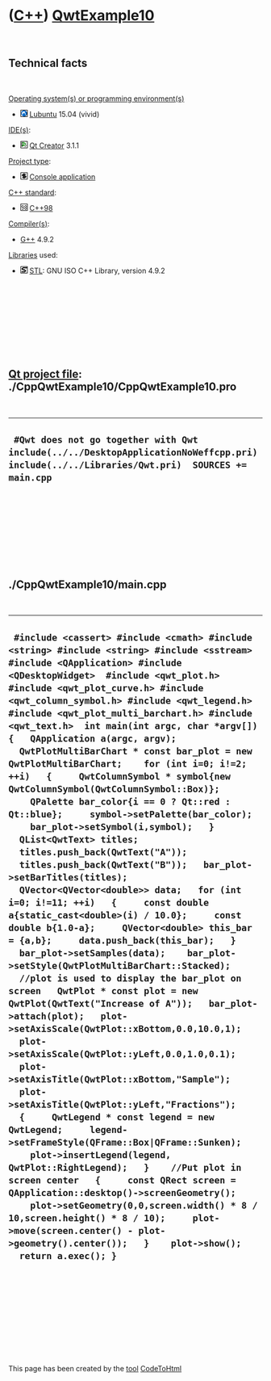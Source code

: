 
 

 

 

 

 

([C++](Cpp.md)) [QwtExample10](CppQwtExample10.md)
====================================================

 

Technical facts
---------------

 

[Operating system(s) or programming environment(s)](CppOs.md)

-   ![Lubuntu](PicLubuntu.png) [Lubuntu](CppLubuntu.md) 15.04 (vivid)

[IDE(s)](CppIde.md):

-   ![Qt Creator](PicQtCreator.png) [Qt Creator](CppQtCreator.md) 3.1.1

[Project type](CppQtProjectType.md):

-   ![console](PicConsole.png) [Console
    application](CppConsoleApplication.md)

[C++ standard](CppStandard.md):

-   ![C++98](PicCpp98.png) [C++98](Cpp98.md)

[Compiler(s)](CppCompiler.md):

-   [G++](CppGpp.md) 4.9.2

[Libraries](CppLibrary.md) used:

-   ![STL](PicStl.png) [STL](CppStl.md): GNU ISO C++ Library, version
    4.9.2

 

 

 

 

 

[Qt project file](CppQtProjectFile.md): ./CppQwtExample10/CppQwtExample10.pro
------------------------------------------------------------------------------

 

  --------------------------------------------------------------------------------------------------------------------------------------------
  ` #Qwt does not go together with Qwt include(../../DesktopApplicationNoWeffcpp.pri) include(../../Libraries/Qwt.pri)  SOURCES += main.cpp`
  --------------------------------------------------------------------------------------------------------------------------------------------

 

 

 

 

 

./CppQwtExample10/main.cpp
--------------------------

 

  ------------------------------------------------------------------------------------------------------------------------------------------------------------------------------------------------------------------------------------------------------------------------------------------------------------------------------------------------------------------------------------------------------------------------------------------------------------------------------------------------------------------------------------------------------------------------------------------------------------------------------------------------------------------------------------------------------------------------------------------------------------------------------------------------------------------------------------------------------------------------------------------------------------------------------------------------------------------------------------------------------------------------------------------------------------------------------------------------------------------------------------------------------------------------------------------------------------------------------------------------------------------------------------------------------------------------------------------------------------------------------------------------------------------------------------------------------------------------------------------------------------------------------------------------------------------------------------------------------------------------------------------------------------------------------------------------------------------------------------------------------------------------------------------------------------------------------------------------------------------------------------------------------------------------------------------------------------------------
  ` #include <cassert> #include <cmath> #include <string> #include <string> #include <sstream>  #include <QApplication> #include <QDesktopWidget>  #include <qwt_plot.h> #include <qwt_plot_curve.h> #include <qwt_column_symbol.h> #include <qwt_legend.h> #include <qwt_plot_multi_barchart.h> #include <qwt_text.h>  int main(int argc, char *argv[]) {   QApplication a(argc, argv);    QwtPlotMultiBarChart * const bar_plot = new QwtPlotMultiBarChart;    for (int i=0; i!=2; ++i)   {     QwtColumnSymbol * symbol{new QwtColumnSymbol(QwtColumnSymbol::Box)};     QPalette bar_color{i == 0 ? Qt::red : Qt::blue};     symbol->setPalette(bar_color);     bar_plot->setSymbol(i,symbol);   }   QList<QwtText> titles;   titles.push_back(QwtText("A"));   titles.push_back(QwtText("B"));   bar_plot->setBarTitles(titles);     QVector<QVector<double>> data;   for (int i=0; i!=11; ++i)   {     const double a{static_cast<double>(i) / 10.0};     const double b{1.0-a};     QVector<double> this_bar = {a,b};     data.push_back(this_bar);   }   bar_plot->setSamples(data);    bar_plot->setStyle(QwtPlotMultiBarChart::Stacked);     //plot is used to display the bar_plot on screen   QwtPlot * const plot = new QwtPlot(QwtText("Increase of A"));   bar_plot->attach(plot);   plot->setAxisScale(QwtPlot::xBottom,0.0,10.0,1);   plot->setAxisScale(QwtPlot::yLeft,0.0,1.0,0.1);   plot->setAxisTitle(QwtPlot::xBottom,"Sample");   plot->setAxisTitle(QwtPlot::yLeft,"Fractions");    {     QwtLegend * const legend = new QwtLegend;     legend->setFrameStyle(QFrame::Box|QFrame::Sunken);     plot->insertLegend(legend, QwtPlot::RightLegend);   }    //Put plot in screen center   {     const QRect screen = QApplication::desktop()->screenGeometry();     plot->setGeometry(0,0,screen.width() * 8 / 10,screen.height() * 8 / 10);     plot->move(screen.center() - plot->geometry().center());   }    plot->show();   return a.exec(); }`
  ------------------------------------------------------------------------------------------------------------------------------------------------------------------------------------------------------------------------------------------------------------------------------------------------------------------------------------------------------------------------------------------------------------------------------------------------------------------------------------------------------------------------------------------------------------------------------------------------------------------------------------------------------------------------------------------------------------------------------------------------------------------------------------------------------------------------------------------------------------------------------------------------------------------------------------------------------------------------------------------------------------------------------------------------------------------------------------------------------------------------------------------------------------------------------------------------------------------------------------------------------------------------------------------------------------------------------------------------------------------------------------------------------------------------------------------------------------------------------------------------------------------------------------------------------------------------------------------------------------------------------------------------------------------------------------------------------------------------------------------------------------------------------------------------------------------------------------------------------------------------------------------------------------------------------------------------------------------------

 

 

 

 

 

 

This page has been created by the [tool](Tools.md)
[CodeToHtml](ToolCodeToHtml.md)
